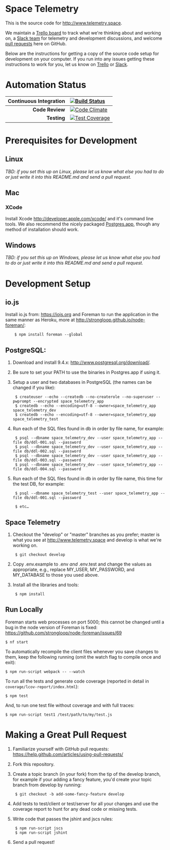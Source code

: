 # Space Telemetry
This is the source code for <http://www.telemetry.space>.

We maintain a
[Trello board](https://trello.com/b/0c4U0mDg/space-telemetry)
to track what we're thinking about and working on, a
[Slack team](http://slack.telemetry.space) for telemetry and development discussions, and welcome [pull requests](https://help.github.com/articles/using-pull-requests/) here on GitHub.

Below are the instructions for getting a copy of the source code
setup for development on your computer. If you run into any issues getting these instructions to work for you, let us know on
[Trello](https://trello.com/b/0c4U0mDg/space-telemetry) or [Slack](http://slack.telemetry.space).

# Automation Status

| Continuous Integration | [![Build Status](https://travis-ci.org/sensedata/space-telemetry.svg?branch=develop)](https://travis-ci.org/sensedata/space-telemetry) |
| ---: | :--- |
| __Code Review__            | [![Code Climate](https://codeclimate.com/repos/553139d36956806f0b001dd9/badges/0ead9acc990a25b578ff/gpa.svg)](https://codeclimate.com/repos/553139d36956806f0b001dd9/feed) |
| __Testing__ | [![Test Coverage](https://codeclimate.com/repos/553139d36956806f0b001dd9/badges/0ead9acc990a25b578ff/coverage.svg)](https://codeclimate.com/repos/553139d36956806f0b001dd9/coverage) |


# Prerequisites for Development
## Linux

_TBD: if you set this up on Linux, please let us know what else you had to do
or just write it into this README.md and send a pull request._


## Mac

### XCode

Install Xcode <http://developer.apple.com/xcode/> and it's command line tools. We also recommend the nicely packaged [Postgres.app](http://postgresapp.com), though any method of installation should work.


## Windows
_TBD: if you set this up on Windows, please let us know what else you had to do
or just write it into this README.md and send a pull request._


# Development Setup
## io.js

Install io.js from: <https://iojs.org> and Foreman to run the application in the same manner as Heroku, more at <http://strongloop.github.io/node-foreman/>:

        $ npm install foreman --global

## PostgreSQL:

1. Download and install 9.4.x: <http://www.postgresql.org/download/>.
2. Be sure to set your PATH to use the binaries in Postgres.app if using it.
3. Setup a user and two databases in PostgreSQL (the names can be changed if
you like):

        $ createuser --echo --createdb --no-createrole --no-superuser --pwprompt --encrypted space_telemetry_app
        $ createdb --echo --encoding=utf-8 --owner=space_telemetry_app space_telemetry_dev
        $ createdb --echo --encoding=utf-8 --owner=space_telemetry_app space_telemetry_test

4. Run each of the SQL files found in db in order by file name, for example:

        $ psql --dbname space_telemetry_dev --user space_telemetry_app --file db/ddl-001.sql --password
        $ psql --dbname space_telemetry_dev --user space_telemetry_app --file db/ddl-002.sql --password
        $ psql --dbname space_telemetry_dev --user space_telemetry_app --file db/ddl-003.sql --password
        $ psql --dbname space_telemetry_dev --user space_telemetry_app --file db/ddl-004.sql --password

5. Run each of the SQL files found in db in order by file name, this time for
the test DB, for example:

        $ psql --dbname space_telemetry_test --user space_telemetry_app --file db/ddl-001.sql --password

        $ etc…


## Space Telemetry

1. Checkout the "develop" or "master" branches as you prefer; master is what you
see at <http://www.telemetry.space> and develop is what we're working on.

        $ git checkout develop

2. Copy .env.example to .env _and_ .env.test and change the values as
appropriate, e.g., replace MY_USER, MY_PASSWORD, and MY_DATABASE to those you used above.

3. Install all the libraries and tools:

        $ npm install


## Run Locally
Foreman starts web processes on port 5000; this cannot be changed until a bug
in the node version of Foreman is fixed:
<https://github.com/strongloop/node-foreman/issues/69>

    $ nf start

To automatically recompile the client files whenever you save changes to them,
keep the following running (omit the watch flag to compile once and exit):

    $ npm run-script webpack -- --watch

To run all the tests and generate code coverage (reported in detail in
`coverage/lcov-report/index.html`):

    $ npm test

And, to run one test file without coverage and with full traces:

    $ npm run-script test1 /test/path/to/my/test.js


# Making a Great Pull Request
1. Familiarize yourself with GitHub pull requests: <https://help.github.com/articles/using-pull-requests/>

2. Fork this repository.

3. Create a topic branch (in your fork) from the tip of the develop branch, for
example if your adding a fancy feature, you'd create your topic branch from develop by running:

        $ git checkout -b add-some-fancy-feature develop

4. Add tests to test/client or test/server for all your changes and use the coverage report to hunt for any dead code or missing tests.

5. Write code that passes the jshint and jscs rules:

        $ npm run-script jscs
        $ npm run-script jshint

6. Send a pull request!
